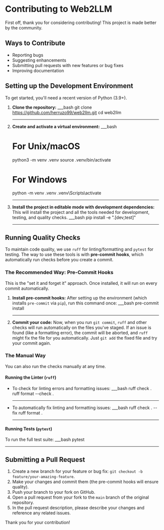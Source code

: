 # Contributing to Web2LLM

First off, thank you for considering contributing! This project is made better by the community.

## Ways to Contribute

-   Reporting bugs
-   Suggesting enhancements
-   Submitting pull requests with new features or bug fixes
-   Improving documentation

## Setting up the Development Environment

To get started, you'll need a recent version of Python (3.9+).

1.  **Clone the repository:**
    ___bash
    git clone https://github.com/herruzo99/web2llm.git
    cd web2llm
    ___

2.  **Create and activate a virtual environment:**
    ___bash
    # For Unix/macOS
    python3 -m venv .venv
    source .venv/bin/activate

    # For Windows
    python -m venv .venv
    .venv\Scripts\activate
    ___

3.  **Install the project in editable mode with development dependencies:**
    This will install the project and all the tools needed for development, testing, and quality checks.
    ___bash
    pip install -e ".[dev,test]"
    ___

## Running Quality Checks

To maintain code quality, we use `ruff` for linting/formatting and `pytest` for testing. The way to use these tools is with **pre-commit hooks**, which automatically run checks before you create a commit.

### The Recommended Way: Pre-Commit Hooks

This is the "set it and forget it" approach. Once installed, it will run on every commit automatically.

1.  **Install pre-commit hooks:**
    After setting up the environment (which installs `pre-commit` via `pip`), run this command once:
    ___bash
    pre-commit install
    ___

2.  **Commit your code:**
    Now, when you run `git commit`, `ruff` and other checks will run automatically on the files you've staged. If an issue is found (like a formatting error), the commit will be aborted, and `ruff` might fix the file for you automatically. Just `git add` the fixed file and try your commit again.

### The Manual Way

You can also run the checks manually at any time.

#### Running the Linter (`ruff`)

-   To check for linting errors and formatting issues:
    ___bash
    ruff check .
    ruff format --check .
    ___

-   To automatically fix linting and formatting issues:
    ___bash
    ruff check . --fix
    ruff format .
    ___

#### Running Tests (`pytest`)

To run the full test suite:
___bash
pytest
___

## Submitting a Pull Request

1.  Create a new branch for your feature or bug fix: `git checkout -b feature/your-amazing-feature`.
2.  Make your changes and commit them (the pre-commit hooks will ensure quality).
3.  Push your branch to your fork on GitHub.
4.  Open a pull request from your fork to the `main` branch of the original repository.
5.  In the pull request description, please describe your changes and reference any related issues.

Thank you for your contribution!
